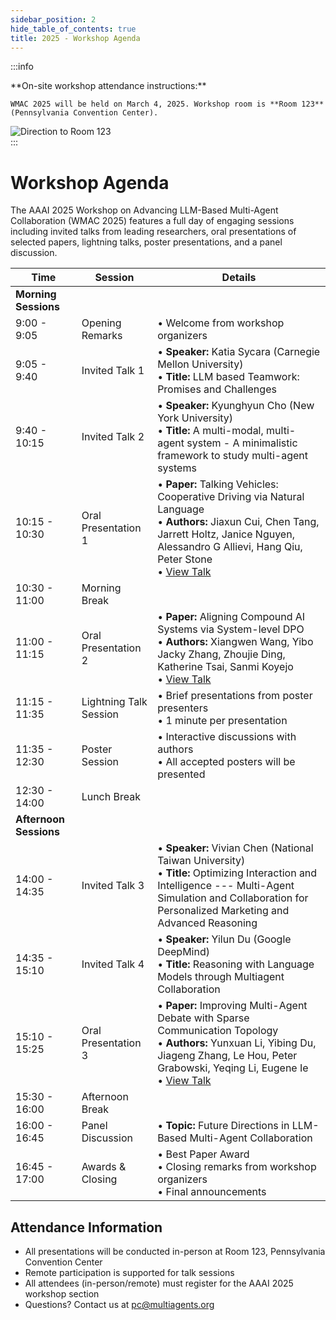 ```yaml
---
sidebar_position: 2
hide_table_of_contents: true
title: 2025 - Workshop Agenda
---
```


:::info
<div style={{display: 'flex', alignItems: 'center', gap: '2rem'}}>
  <div style={{flex: '1', display: 'flex', flexDirection: 'column', justifyContent: 'flex-start'}}>
    **On-site workshop attendance instructions:**

    WMAC 2025 will be held on March 4, 2025. Workshop room is **Room 123** (Pennsylvania Convention Center).
  </div>
  <div style={{flexShrink: '0'}}>
    <img src="/2025_artifacts/direction.png" alt="Direction to Room 123" style={{width: '500px', maxWidth: '100%', height: 'auto', borderRadius: '8px', boxShadow: '0 2px 4px rgba(0,0,0,0.1)'}}/>
  </div>
</div>
:::

# Workshop Agenda

The AAAI 2025 Workshop on Advancing LLM-Based Multi-Agent Collaboration (WMAC 2025) features a full day of engaging sessions including invited talks from leading researchers, oral presentations of selected papers, lightning talks, poster presentations, and a panel discussion.

| Time | Session | Details |
|------|---------|----------|
| **Morning Sessions** |||
| 9:00 - 9:05 | Opening Remarks | • Welcome from workshop organizers |
| 9:05 - 9:40 | Invited Talk 1 | • **Speaker:** Katia Sycara (Carnegie Mellon University)<br/>• **Title:** LLM based Teamwork: Promises and Challenges |
| 9:40 - 10:15 | Invited Talk 2 | • **Speaker:** Kyunghyun Cho (New York University)<br/>• **Title:** A multi-modal, multi-agent system - A minimalistic framework to study multi-agent systems |
| 10:15 - 10:30 | Oral Presentation 1 | • **Paper:** Talking Vehicles: Cooperative Driving via Natural Language<br/>• **Authors:** Jiaxun Cui, Chen Tang, Jarrett Holtz, Janice Nguyen, Alessandro G Allievi, Hang Qiu, Peter Stone<br/>• [View Talk](/2025_talks/talk_talking_vehicles_cooperative_driving_via_natural_language.pdf) |
| 10:30 - 11:00 | Morning Break |  |
| 11:00 - 11:15 | Oral Presentation 2 | • **Paper:** Aligning Compound AI Systems via System-level DPO<br/>• **Authors:** Xiangwen Wang, Yibo Jacky Zhang, Zhoujie Ding, Katherine Tsai, Sanmi Koyejo<br/>• [View Talk](/2025_talks/talk_aligning_compound_ai_systems_via_system_level_dpo.pdf)|
| 11:15 - 11:35 | Lightning Talk Session | • Brief presentations from poster presenters<br/>• 1 minute per presentation |
| 11:35 - 12:30 | Poster Session | • Interactive discussions with authors<br/>• All accepted posters will be presented |
| 12:30 - 14:00 | Lunch Break |  |
| **Afternoon Sessions** |||
| 14:00 - 14:35 | Invited Talk 3 | • **Speaker:** Vivian Chen (National Taiwan University)<br/>• **Title:** Optimizing Interaction and Intelligence --- Multi-Agent Simulation and Collaboration for Personalized Marketing and Advanced Reasoning |
| 14:35 - 15:10 | Invited Talk 4 | • **Speaker:** Yilun Du (Google DeepMind)<br/>• **Title:** Reasoning with Language Models through Multiagent Collaboration |
| 15:10 - 15:25 | Oral Presentation 3 | • **Paper:** Improving Multi-Agent Debate with Sparse Communication Topology<br/>• **Authors:** Yunxuan Li, Yibing Du, Jiageng Zhang, Le Hou, Peter Grabowski, Yeqing Li, Eugene Ie<br/>• [View Talk](/2025_talks/talk_improving_multi_agent_debate_with_sparse_communication_topology.pdf) |
| 15:30 - 16:00 | Afternoon Break | |
| 16:00 - 16:45 | Panel Discussion | • **Topic:** Future Directions in LLM-Based Multi-Agent Collaboration |
| 16:45 - 17:00 | Awards & Closing | • Best Paper Award<br/>• Closing remarks from workshop organizers<br/>• Final announcements |

## Attendance Information

- All presentations will be conducted in-person at Room 123, Pennsylvania Convention Center
- Remote participation is supported for talk sessions
- All attendees (in-person/remote) must register for the AAAI 2025 workshop section
- Questions? Contact us at pc@multiagents.org